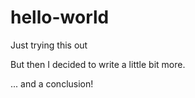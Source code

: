 # hello-world
Just trying this out

But then I decided to write a little bit more.

... and a conclusion!
